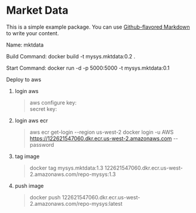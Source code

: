 # Market Data

This is a simple example package. You can use
[Github-flavored Markdown](https://github.com/joeycmlam/mktdata/)
to write your content.

Name: mktdata

Build Command: docker build -t mysys.mktdata:0.2 .

Start Command: docker run -d -p 5000:5000 -t mysys.mktdata:0.1


Deploy to aws

1. login aws
	> aws configure
	key: 		
	secret key: 

2. login aws ecr
	> aws ecr get-login --region us-west-2
	> docker login -u AWS https://122621547060.dkr.ecr.us-west-2.amazonaws.com --password

3. tag image
	> docker tag mysys.mktdata:1.3 122621547060.dkr.ecr.us-west-2.amazonaws.com/repo-mysys:1.3
3. push image
	> docker push 122621547060.dkr.ecr.us-west-2.amazonaws.com/repo-mysys:latest



